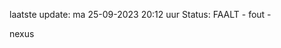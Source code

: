 laatste update: 
ma 25-09-2023 20:12   uur 
Status: FAALT - fout - 
<div class="service R">nexus</div>